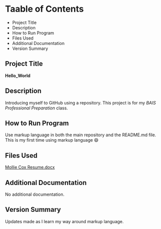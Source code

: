 # Taable of Contents
- Project Title
- Description
- How to Run Program
- Files Used
- Additional Documentation
- Version Summary

## Project Title
**Hello_World**

## Description
Introducing myself to GitHub using a repository. This project is for my *BAIS Professional Preparation* class.

## How to Run Program
Use markup language in both the main repository and the README.md file. This is my first time using markup language 😄

## Files Used
[Mollie Cox Resume.docx](https://github.com/molliecox20/Hello_World/files/8182614/Mollie.Cox.Resume.docx)

## Additional Documentation
No additional documentation.

## Version Summary
Updates made as I learn my way around markup language.
